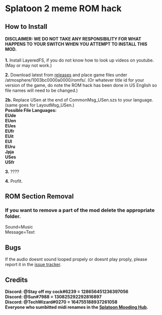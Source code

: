 # Splatoon 2 meme ROM hack
## How to Install
#### DISCLAIMER: WE DO NOT TAKE ANY RESPONSIBILITY FOR WHAT HAPPENS TO YOUR SWITCH WHEN YOU ATTEMPT TO INSTALL THIS MOD.

**1.** Install LayeredFS, if you do not know how to look up videos on youtube. (May or may not work.)

**2.** Download latest from [releases](https://github.com/SunTheCourier/Splatoon-2-Meme-ROM-hack/releases) and place game files under /atmosphere/1003bc0000a0000/romfs/. (Or whatever title id for your version of the game, do note the ROM hack has been done in US English so file names will need to be changed.)

**2b.** Replace USen at the end of CommonMsg_USen.szs to your language. (same goes for LayoutMsg_USen.)<br>
**Possible File Languages:**<br>
**EUde<br>**
**EUen<br>**
**EUes<br>**
**EUfr<br>**
**EUit<br>**
**EUl<br>**
**EUru<br>**
**Jpja<br>**
**USes<br>**
**USfr<br>**

**3.** ????

**4.** Profit.
 


## ROM Section Removal
### If you want to remove a part of the mod delete the appropriate folder.

Sound=Music<br>
Message=Text

## Bugs
If the audio doesnt sound looped propely or doesnt play proply, please report it in the [issue tracker](https://github.com/SunTheCourier/Splatoon-2-Meme-ROM-hack/issues).
## Credits

**Discord: @Stay off my cock#6239  = 128656451236397056**<br>
**Discord: @Sun#7988  = 130825292292816897**<br>
**Discord: @TechWizard#0270 = 164755188937261058**<br>
**Everyone who sumbitted midi renames in the [Splatoon Mooding Hub](https://discordapp.com/invite/Msk4nSj).**
